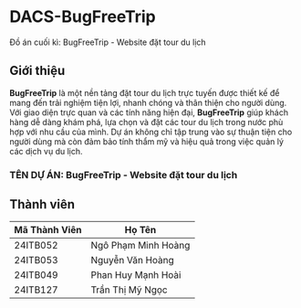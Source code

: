 # DACS-BugFreeTrip
Đồ án cuối kì: BugFreeTrip - Website đặt tour du lịch

##  Giới thiệu
**BugFreeTrip** là một nền tảng đặt tour du lịch trực tuyến được thiết kế để mang đến trải nghiệm tiện lợi, nhanh chóng và thân thiện cho người dùng. Với giao diện trực quan và các tính năng hiện đại, **BugFreeTrip** giúp khách hàng dễ dàng khám phá, lựa chọn và đặt các tour du lịch trong nước phù hợp với nhu cầu của mình. Dự án không chỉ tập trung vào sự thuận tiện cho người dùng mà còn đảm bảo tính thẩm mỹ và hiệu quả trong việc quản lý các dịch vụ du lịch. 
### TÊN DỰ ÁN: BugFreeTrip - Website đặt tour du lịch

## Thành viên

| Mã Thành Viên    | Họ Tên                 |
|------------------|------------------------|
| 24ITB052         | Ngô Phạm Minh Hoàng    | 
| 24ITB053         | Nguyễn Văn Hoàng       | 
| 24ITB049         | Phan Huy Mạnh Hoài     |
| 24ITB127         | Trần Thị Mỹ Ngọc       |